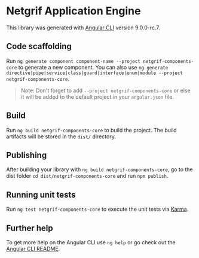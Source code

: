 # Netgrif Application Engine

This library was generated with [Angular CLI](https://github.com/angular/angular-cli) version 9.0.0-rc.7.

## Code scaffolding

Run `ng generate component component-name --project netgrif-components-core` to generate a new component. You can also use `ng generate directive|pipe|service|class|guard|interface|enum|module --project netgrif-components-core`.
> Note: Don't forget to add `--project netgrif-components-core` or else it will be added to the default project in your `angular.json` file. 

## Build

Run `ng build netgrif-components-core` to build the project. The build artifacts will be stored in the `dist/` directory.

## Publishing

After building your library with `ng build netgrif-components-core`, go to the dist folder `cd dist/netgrif-components-core` and run `npm publish`.

## Running unit tests

Run `ng test netgrif-components-core` to execute the unit tests via [Karma](https://karma-runner.github.io).

## Further help

To get more help on the Angular CLI use `ng help` or go check out the [Angular CLI README](https://github.com/angular/angular-cli/blob/master/README.md).
